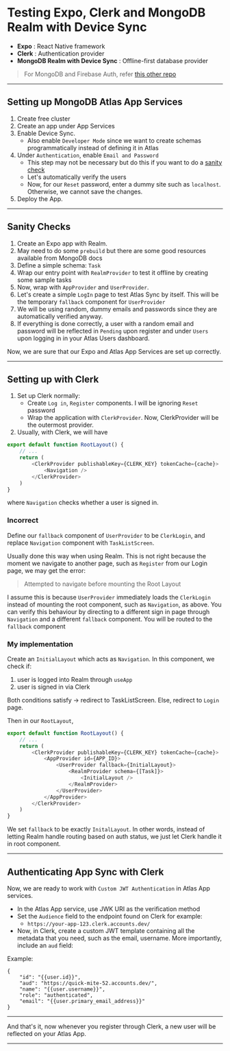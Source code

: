 # Testing Expo, Clerk and MongoDB Realm with Device Sync

- **Expo** : React Native framework
- **Clerk** : Authentication provider
- **MongoDB Realm with Device Sync** : Offline-first database provider

> For MongoDB and Firebase Auth, refer [this other repo](https://github.com/arkarsg/voyage/)

---

## Setting up MongoDB Atlas App Services
1. Create free cluster
2. Create an app under App Services
3. Enable Device Sync.
    - Also enable `Developer Mode` since we want to create schemas programmatically instead of defining it in Atlas
4. Under `Authentication`, enable `Email and Password`
    - This step may not be necessary but do this if you want to do a [sanity check](#sanity-checks)
    - Let's automatically verify the users
    - Now, for our `Reset` password, enter a dummy site such as `localhost`. Otherwise, we cannot save the changes.
5. Deploy the App.

---

## Sanity Checks
1. Create an Expo app with Realm.
2. May need to do some `prebuild` but there are some good resources available from MongoDB docs
3. Define a simple schema: `Task`
4. Wrap our entry point with `RealmProvider` to test it offline by creating some sample tasks
5. Now, wrap with `AppProvider` and `UserProvider`.
6. Let's create a simple `LogIn` page to test Atlas Sync by itself. This will be the temporary `fallback` component for `UserProvider`
7. We will be using random, dummy emails and passwords since they are automatically verified anyway.
8. If everything is done correctly, a user with a random email and password will be reflected in `Pending` upon register and under `Users` upon logging in in your Atlas Users dashboard.

Now, we are sure that our Expo and Atlas App Services are set up correctly.

---

## Setting up with Clerk
1. Set up Clerk normally:
    - Create `Log in`, `Register` components. I will be ignoring `Reset` password
    - Wrap the application with `ClerkProvider`. Now, ClerkProvider will be the outermost provider.
2. Usually, with Clerk, we will have
```js
export default function RootLayout() {
    // ...
    return (
        <ClerkProvider publishableKey={CLERK_KEY} tokenCache={cache}>
            <Navigation />
        </ClerkProvider>
    )
}
```
where `Navigation` checks whether a user is signed in.

### Incorrect
Define our `fallback` component of `UserProvider` to be `ClerkLogin`, and replace `Navigation` component with `TaskListScreen`.

Usually done this way when using Realm. This is not right because the moment we navigate to another page, such as `Register` from our Login page, we may get the error:
> Attempted to navigate before mounting the Root Layout

I assume this is because `UserProvider` immediately loads the `ClerkLogin` instead of mounting the root component, such as `Navigation`, as above. You can verify this behaviour by directing to a different sign in page through `Navigation` and a different `fallback` component. You will be routed to the `fallback` component

### My implementation
Create an `InitialLayout` which acts as `Navigation`. In this component, we check if:
1. user is logged into Realm through `useApp`
2. user is signed in via Clerk

Both conditions satisfy -> redirect to TaskListScreen. Else, redirect to `Login` page.

Then in our `RootLayout`,
```js
export default function RootLayout() {
    // ...
    return (
        <ClerkProvider publishableKey={CLERK_KEY} tokenCache={cache}>
            <AppProvider id={APP_ID}>
                <UserProvider fallback={InitialLayout}>
                    <RealmProvider schema={[Task]}>
                        <InitialLayout />
                    </RealmProvider>
                </UserProvider>
            </AppProvider>
        </ClerkProvider> 
    )
}
```

We set `fallback` to be exactly `InitalLayout`. In other words, instead of letting Realm handle routing based on auth status, we just let Clerk handle it in root component.

---

## Authenticating App Sync with Clerk

Now, we are ready to work with `Custom JWT Authentication` in Atlas App services.

- In the Atlas App service, use JWK URI as the verification method
- Set the `Audience` field to the endpoint found on Clerk for example:
    - `https://your-app-123.clerk.accounts.dev/`
- Now, in Clerk, create a custom JWT template containing all the metadata that you need, such as the email, username. More importantly, include an `aud` field:

Example:
```
{
	"id": "{{user.id}}",
	"aud": "https://quick-mite-52.accounts.dev/",
	"name": "{{user.username}}",
	"role": "authenticated",
	"email": "{{user.primary_email_address}}"
}
```

---

And that's it, now whenever you register through Clerk, a new user will be reflected on your Atlas App.

---
